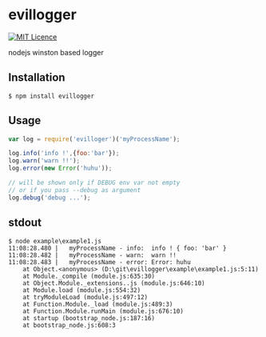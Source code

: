 # evillogger
[![MIT Licence](https://badges.frapsoft.com/os/mit/mit.svg?v=103)](https://opensource.org/licenses/mit-license.php)

nodejs winston based logger


Installation
------------
```
$ npm install evillogger
```


Usage
-----
```js
var log = require('evilloger')('myProcessName');

log.info('info !',{foo:'bar'});
log.warn('warn !!');
log.error(new Error('huhu'));

// will be shown only if DEBUG env var not empty
// or if you pass --debug as argument
log.debug('debug ...');
```

stdout
------
```shell
$ node example\example1.js
11:08:28.480 |   myProcessName - info:  info ! { foo: 'bar' }
11:08:28.482 |   myProcessName - warn:  warn !!
11:08:28.483 |   myProcessName - error: Error: huhu
    at Object.<anonymous> (D:\git\evillogger\example\example1.js:5:11)
    at Module._compile (module.js:635:30)
    at Object.Module._extensions..js (module.js:646:10)
    at Module.load (module.js:554:32)
    at tryModuleLoad (module.js:497:12)
    at Function.Module._load (module.js:489:3)
    at Function.Module.runMain (module.js:676:10)
    at startup (bootstrap_node.js:187:16)
    at bootstrap_node.js:608:3
```